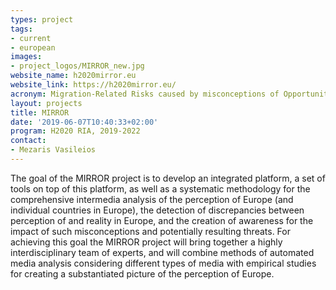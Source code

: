 ```yaml
---
types: project
tags:
- current
- european
images:
- project_logos/MIRROR_new.jpg
website_name: h2020mirror.eu
website_link: https://h2020mirror.eu/
acronym: Migration-Related Risks caused by misconceptions of Opportunities and Requirement
layout: projects
title: MIRROR
date: '2019-06-07T10:40:33+02:00'
program: H2020 RIA, 2019-2022
contact: 
- Mezaris Vasileios
---
```

<p>The goal of the MIRROR project is to develop an integrated platform, a set of tools on top of this platform, as well as a systematic methodology for the comprehensive intermedia analysis of the perception of Europe (and individual countries in Europe), the detection of discrepancies between perception of and reality in Europe, and the creation of awareness for the impact of such misconceptions and potentially resulting threats. For achieving this goal the MIRROR project will bring together a highly interdisciplinary team of experts, and will combine methods of automated media analysis considering different types of media with empirical studies for creating a substantiated picture of the perception of Europe.
</p>
